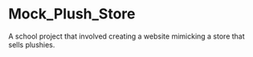 # Mock_Plush_Store
A school project that involved creating a website mimicking a store that sells plushies.
